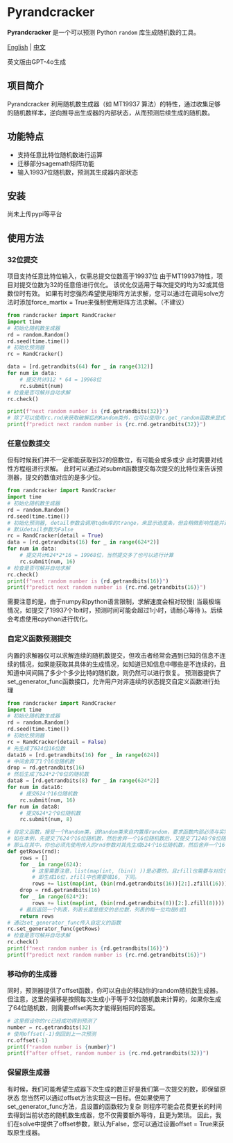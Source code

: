 # Pyrandcracker

**Pyrandcracker** 是一个可以预测 Python `random` 库生成随机数的工具。

[English](https://github.com/guoql666/pyrandcracker/blob/master/README.md) | [中文](https://github.com/guoql666/pyrandcracker/blob/master/README-zh.md)

英文版由GPT-4o生成

## 项目简介

Pyrandcracker 利用随机数生成器（如 MT19937 算法）的特性，通过收集足够的随机数样本，逆向推导出生成器的内部状态，从而预测后续生成的随机数。

## 功能特点
- 支持任意比特位随机数进行运算
- 迁移部分sagemath矩阵功能
- 输入19937位随机数，预测其生成器内部状态

## 安装

尚未上传pypi等平台

## 使用方法

### 32位提交
项目支持任意比特位输入，仅需总提交位数高于19937位
由于MT19937特性，项目对提交位数为32的任意倍进行优化。
该优化仅适用于每次提交的均为32或其倍数位时有效。
如果有时您强烈希望使用矩阵方法求解，您可以通过在调用solve方法时添加force_martix = True来强制使用矩阵方法求解。（不建议）

```python
from randcracker import RandCracker
import time
# 初始化随机数生成器
rd = random.Random()
rd.seed(time.time())
# 初始化预测器
rc = RandCracker()

data = [rd.getrandbits(64) for _ in range(312)]
for num in data:
    # 提交共计312 * 64 = 19968位
    rc.submit(num)
# 检查是否可解并自动求解
rc.check()

print(f"next random number is {rd.getrandbits(32)}")
# 除了可以使用rc.rnd来获取破解后的Random类外，也可以使用rc.get_random函数来显式获取并保存变量
print(f"predict next random number is {rc.rnd.getrandbits(32)}")
```

### 任意位数提交

但有时候我们并不一定都能获取到32的倍数位，有可能会或多或少
此时需要对线性方程组进行求解。
此时可以通过对submit函数提交每次提交的比特位来告诉预测器，提交的数值对应的是多少位。

```python
from randcracker import RandCracker
import time
# 初始化随机数生成器
rd = random.Random()
rd.seed(time.time())
# 初始化预测器, detail参数会调用tqdm库的trange，来显示进度条，但会稍微影响性能并造成不必要的输出
# 默认detail参数为False
rc = RandCracker(detail = True)
data = [rd.getrandbits(16) for _ in range(624*2)]
for num in data:
    # 提交共计624*2*16 = 19968位，当然提交多了也可以进行计算
    rc.submit(num, 16)
# 检查是否可解并自动求解
rc.check()
print(f"next random number is {rd.getrandbits(16)}")
print(f"predict next random number is {rc.rnd.getrandbits(16)}")
```
需要注意的是，由于numpy和python语言限制，求解速度会相对较慢( 当最极端情况，如提交了19937个1bit时，预测时间可能会超过1小时，请耐心等待 )。后续会考虑使用cpython进行优化。

### 自定义函数预测提交

内置的求解器仅可以求解连续的随机数提交，但攻击者经常会遇到已知的信息不连续的情况，如果能获取其具体的生成情况，如知道已知信息中哪些是不连续的，且知道中间间隔了多少个多少比特的随机数，则仍然可以进行恢复。
预测器提供了set_generator_func函数接口，允许用户对非连续的状态提交自定义函数进行处理

```python
from randcracker import RandCracker
import time
# 初始化随机数生成器
rd = random.Random()
rd.seed(time.time())
# 初始化预测器
rc = RandCracker(detail = False)
# 先生成了624位16位数
data16 = [rd.getrandbits(16) for _ in range(624)]
# 中间舍弃了1个16位随机数
drop = rd.getrandbits(16)
# 然后生成了624*2个8位的随机数
data8 = [rd.getrandbits(8) for _ in range(624*2)]
for num in data16:
    # 提交624个16位随机数
    rc.submit(num, 16)
for num in data8:
    # 提交624*2个8位随机数
    rc.submit(num, 8)

# 自定义函数，接受一个Random类，该Random类来自内置库random，要求函数内部必须与实际生成情况一致，但可以值不相同
# 如在本例，先提交了624个16位随机数，然后舍弃一个16位随机数后，又提交了1248个8位随机数
# 那么在其中，你也必须先使用传入的rnd参数对其先生成624个16位随机数，然后舍弃一个16位随机数后，再生成1248个8位随机数
def getRows(rnd):
    rows = []
    for _ in range(624):
        # 这里需要注意，list(map(int, (bin() ))是必要的，且zfill也需要与对应位数保持一致
        # 即生成16位，zfill中也需要填16, 下同。
        rows += list(map(int, (bin(rnd.getrandbits(16))[2:].zfill(16)))) 
    drop = rnd.getrandbits(16)
    for _ in range(624*2):
        rows += list(map(int, (bin(rnd.getrandbits(8))[2:].zfill(8)))) 
    # 最后返回一个列表，列表长度是提交的总位数，列表的每一位均是0或1
    return rows
# 通过set_generator_func传入自定义的函数
rc.set_generator_func(getRows)
# 检查是否可解并自动求解
rc.check()
print(f"next random number is {rd.getrandbits(16)}")
print(f"predict next random number is {rc.rnd.getrandbits(16)}")
```

### 移动你的生成器

同时，预测器提供了offset函数，你可以自由的移动你的random随机数生成器。但注意，这里的偏移是按照每次生成小于等于32位随机数来计算的，如果你生成了64位随机数，则需要offset两次才能得到相同的答案。
```python
# 这里假设你的rc已经成功得到预测了
number = rc.getrandbits(32)
# 使用offset(-1)倒回到上一次预测
rc.offset(-1)
print(f"random number is {number}")
print(f"after offset, random number is {rc.rnd.getrandbits(32)}")
```

### 保留原生成器

有时候，我们可能希望生成器下次生成的数正好是我们第一次提交的数，即保留原状态
您当然可以通过offset方法实现这一目标。但如果使用了set_generator_func方法，且设置的函数较为复杂
则程序可能会花费更长的时间去得到当前状态的随机数生成器，您不仅需要额外等待，且更为繁琐。
因此，我们在solve中提供了offset参数，默认为False，您可以通过设置offset = True来获取原生成器。

